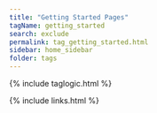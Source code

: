 ```yaml
---
title: "Getting Started Pages"
tagName: getting_started
search: exclude
permalink: tag_getting_started.html
sidebar: home_sidebar
folder: tags
---
```

{% include taglogic.html %}

{% include links.html %}
